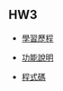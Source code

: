 ## HW3

* [學習歷程](https://github.com/Sabrina8198/Sabrina/blob/master/HW3/Binary%20Search%20Tree%20流程圖、學習歷程及BST原理.pdf)

* [功能說明](https://github.com/Sabrina8198/Sabrina/blob/master/HW3/Binary%20Search%20Tree%20新增、刪除、查詢、修改功能說明.pdf)

* [程式碼](https://github.com/Sabrina8198/Sabrina/blob/master/HW3/binary_search_tree_06170119.py)
